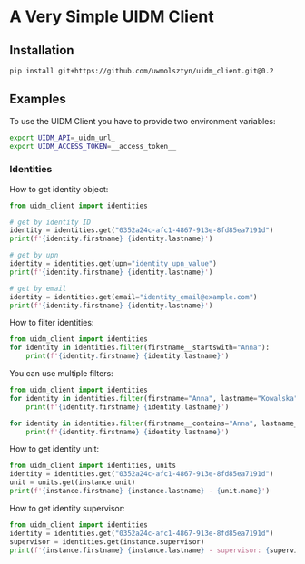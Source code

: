 # A Very Simple UIDM Client

## Installation
```bash
pip install git+https://github.com/uwmolsztyn/uidm_client.git@0.2
```

## Examples

To use the UIDM Client you have to provide two environment variables:

```bash
export UIDM_API=_uidm_url_
export UIDM_ACCESS_TOKEN=__access_token__
```

### Identities

How to get identity object:

```python
from uidm_client import identities

# get by identity ID
identity = identities.get("0352a24c-afc1-4867-913e-8fd85ea7191d")
print(f'{identity.firstname} {identity.lastname}')

# get by upn
identity = identities.get(upn="identity_upn_value")
print(f'{identity.firstname} {identity.lastname}')

# get by email
identity = identities.get(email="identity_email@example.com")
print(f'{identity.firstname} {identity.lastname}')
```

How to filter identities:

```python
from uidm_client import identities
for identity in identities.filter(firstname__startswith="Anna"):
    print(f'{identity.firstname} {identity.lastname}')
```

You can use multiple filters:

```python
from uidm_client import identities
for identity in identities.filter(firstname="Anna", lastname="Kowalska"):
    print(f'{identity.firstname} {identity.lastname}')

for identity in identities.filter(firstname__contains="Anna", lastname__startswith="Kowalska"):
    print(f'{identity.firstname} {identity.lastname}')
```

How to get identity unit:

```python
from uidm_client import identities, units
identity = identities.get("0352a24c-afc1-4867-913e-8fd85ea7191d")
unit = units.get(instance.unit)
print(f'{instance.firstname} {instance.lastname} - {unit.name}')
```

How to get identity supervisor:

```python
from uidm_client import identities
identity = identities.get("0352a24c-afc1-4867-913e-8fd85ea7191d")
supervisor = identities.get(instance.supervisor)
print(f'{instance.firstname} {instance.lastname} - supervisor: {supervisor.firstname} {supervisor.lastname}')
```

